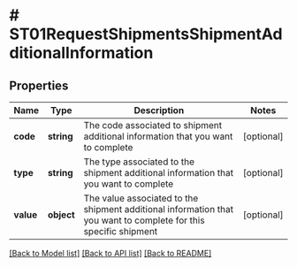 # # ST01RequestShipmentsShipmentAdditionalInformation

## Properties

Name | Type | Description | Notes
------------ | ------------- | ------------- | -------------
**code** | **string** | The code associated to shipment additional information that you want to complete | [optional]
**type** | **string** | The type associated to the shipment additional information that you want to complete | [optional]
**value** | **object** | The value associated to the shipment additional information that you want to complete for this specific shipment | [optional]

[[Back to Model list]](../../README.md#models) [[Back to API list]](../../README.md#endpoints) [[Back to README]](../../README.md)
